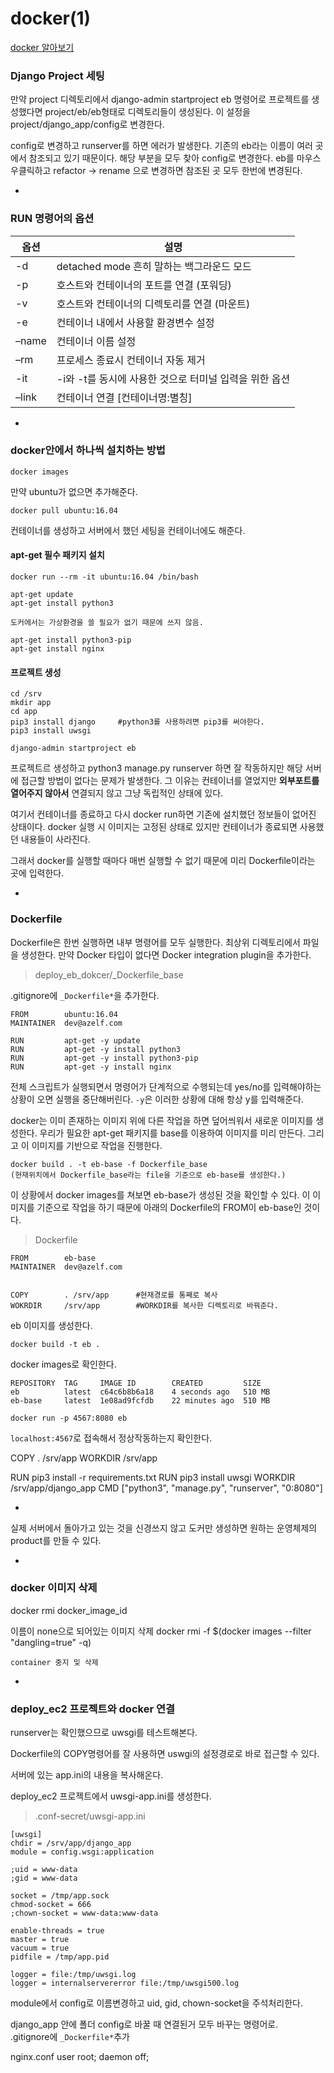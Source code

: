 # docker(1)

[docker 알아보기](https://subicura.com/2017/01/19/docker-guide-for-beginners-2.html)


### Django Project 세팅

만약 project 디렉토리에서 django-admin startproject eb 명령어로 프로젝트를 생성했다면 project/eb/eb형태로 디렉토리들이 생성된다. 이 설정을 project/django_app/config로 변경한다.

config로 변경하고 runserver를 하면 에러가 발생한다. 기존의 eb라는 이름이 여러 곳에서 참조되고 있기 때문이다. 해당 부분을 모두 찾아 config로 변경한다. eb를 마우스 우클릭하고 refactor -> rename 으로 변경하면 참조된 곳 모두 한번에 변경된다.

-

### RUN 명령어의 옵션

옵션|설명
---|---
-d|detached mode 흔히 말하는 백그라운드 모드
-p|호스트와 컨테이너의 포트를 연결 (포워딩)
-v|호스트와 컨테이너의 디렉토리를 연결 (마운트)
-e|컨테이너 내에서 사용할 환경변수 설정
–name|컨테이너 이름 설정
–rm|프로세스 종료시 컨테이너 자동 제거
-it|-i와 -t를 동시에 사용한 것으로 터미널 입력을 위한 옵션
–link|컨테이너 연결 [컨테이너명:별칭]

-

### docker안에서 하나씩 설치하는 방법
```
docker images
```
만약 ubuntu가 없으면 추가해준다.
```
docker pull ubuntu:16.04
```
컨테이너를 생성하고 서버에서 했던 세팅을 컨테이너에도 해준다. 


#### apt-get 필수 패키지 설치
```
docker run --rm -it ubuntu:16.04 /bin/bash

apt-get update
apt-get install python3

도커에서는 가상환경을 쓸 필요가 없기 때문에 쓰지 않음.

apt-get install python3-pip
apt-get install nginx
```

#### 프로젝트 생성
```
cd /srv
mkdir app
cd app
pip3 install django		#python3를 사용하려면 pip3를 써야한다.
pip3 install uwsgi

django-admin startproject eb
```
프로젝트르 생성하고 python3 manage.py runserver 하면 잘 작동하지만 해당 서버에 접근할 방법이 없다는 문제가 발생한다. 그 이유는 컨테이너를 열었지만 **외부포트를 열어주지 않아서** 연결되지 않고 그냥 독립적인 상태에 있다.

여기서 컨테이너를 종료하고 다시 docker run하면 기존에 설치했던 정보들이 없어진 상태이다. docker 실행 시 이미지는 고정된 상태로 있지만 컨테이너가 종료되면 사용했던 내용들이 사라진다. 

그래서 docker를 실행할 때마다 매번 실행할 수 없기 때문에 미리 Dockerfile이라는 곳에 입력한다.  

-

### Dockerfile
Dockerfile은 한번 실행하면 내부 명령어를 모두 실행한다. 최상위 디렉토리에서 파일을 생성한다. 만약 Docker 타입이 없다면 Docker integration plugin을 추가한다. 

> deploy_eb_dokcer/_Dockerfile_base

.gitignore에 `_Dockerfile*`을 추가한다. 

```
FROM        ubuntu:16.04
MAINTAINER  dev@azelf.com

RUN         apt-get -y update
RUN         apt-get -y install python3
RUN         apt-get -y install python3-pip
RUN         apt-get -y install nginx
```
전체 스크립트가 실행되면서 명령어가 단계적으로 수행되는데 yes/no를 입력해야하는 상황이 오면 실행을 중단해버린다. `-y`은 이러한 상황에 대해 항상 y를 입력해준다. 

docker는 이미 존재하는 이미지 위에 다른 작업을 하면 덮어씌워서 새로운 이미지를 생성한다. 우리가 필요한 apt-get 패키지를 base를 이용하여 이미지를 미리 만든다. 그리고 이 이미지를 기반으로 작업을 진행한다.
```
docker build . -t eb-base -f Dockerfile_base
(현재위치에서 Dockerfile_base라는 file을 기준으로 eb-base를 생성한다.)
```

이 상황에서 docker images를 쳐보면 eb-base가 생성된 것을 확인할 수 있다. 이 이미지를 기준으로 작업을 하기 때문에 아래의 Dockerfile의 FROM이 eb-base인 것이다.

> Dockerfile

```
FROM        eb-base
MAINTAINER  dev@azelf.com


COPY		. /srv/app		#현재경로를 통째로 복사
WOKRDIR		/srv/app		#WORKDIR를 복사한 디렉토리로 바꿔준다.
```

eb 이미지를 생성한다.
```
docker build -t eb .
```

docker images로 확인한다.
```
REPOSITORY	TAG		IMAGE ID		CREATED			SIZE
eb          latest  c64c6b8b6a18    4 seconds ago   510 MB
eb-base     latest  1e08ad9fcfdb    22 minutes ago  510 MB
```

```
docker run -p 4567:8080 eb
```
`localhost:4567`로 접속해서 정상작동하는지 확인한다.

COPY        . /srv/app
WORKDIR     /srv/app

RUN         pip3 install -r requirements.txt
RUN         pip3 install uwsgi
WORKDIR     /srv/app/django_app
CMD         ["python3", "manage.py", "runserver", "0:8080"]


-

실제 서버에서 돌아가고 있는 것을 신경쓰지 않고 도커만 생성하면 원하는 운영체제의 product를 만들 수 있다.

-

### docker 이미지 삭제


docker rmi docker_image_id

이름이 none으로 되어있는 이미지 삭제
docker rmi -f $(docker images --filter "dangling=true" -q)

```
container 중지 및 삭제
```

-

### deploy_ec2 프로젝트와 docker 연결

runserver는 확인했으므로 uwsgi를 테스트해본다.

Dockerfile의 COPY명령어를 잘 사용하면 uswgi의 설정경로로 바로 접근할 수 있다.

서버에 있는 app.ini의 내용을 복사해온다. 

deploy_ec2 프로젝트에서 uwsgi-app.ini를 생성한다.

> .conf-secret/uwsgi-app.ini

```
[uwsgi]
chdir = /srv/app/django_app
module = config.wsgi:application

;uid = www-data
;gid = www-data

socket = /tmp/app.sock
chmod-socket = 666
;chown-socket = www-data:www-data

enable-threads = true
master = true
vacuum = true
pidfile = /tmp/app.pid

logger = file:/tmp/uwsgi.log
logger = internalservererror file:/tmp/uwsgi500.log
```
module에서 config로 이름변경하고 uid, gid, chown-socket을 주석처리한다.







django_app 안에 폴더 config로 바꿀 때 연결된거 모두 바꾸는 명령어로.  
.gitignore에 `_Dockerfile*`추가


nginx.conf
user root;
daemon off;
```

